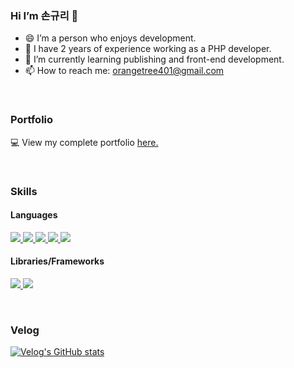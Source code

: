 ### Hi I’m 손규리 👋

- 😄 I’m a person who enjoys development.
- 🔭 I have 2 years of experience working as a PHP developer.
- 🌱 I’m currently learning publishing and front-end development.
- 📫 How to reach me: orangetree401@gmail.com

&nbsp;

### Portfolio

💻 View my complete portfolio <a href="https://gyurison7.github.io/portfolio/" target="_blank">here.</a>

&nbsp;

### Skills

#### Languages

<a href="https://developer.mozilla.org/en-US/docs/Web/HTML" target="_blank">
  <img src="https://img.shields.io/badge/HTML5-E34F26?style=flat-square&logo=html5&logoColor=white"/>
</a>
<a href="https://developer.mozilla.org/en-US/docs/Web/CSS" target="_blank">
  <img src="https://img.shields.io/badge/CSS3-1572B6?style=flat-square&logo=css3&logoColor=white"/>
</a>
<a href="https://developer.mozilla.org/en-US/docs/Web/JavaScript" target="_blank">
  <img src="https://img.shields.io/badge/JavaScript-F7DF1E?style=flat-square&logo=javascript&logoColor=black"/>
</a>
<a href="https://sass-lang.com/" target="_blank">
  <img src="https://img.shields.io/badge/SCSS-C6538C?style=flat-square&logo=sass&logoColor=white"/>
</a>
<a href="https://www.php.net/" target="_blank">
  <img src="https://img.shields.io/badge/PHP-787CB5?style=flat-square&logo=php&logoColor=white"/>
</a>

#### Libraries/Frameworks

<a href="https://reactjs.org/" target="_blank">
  <img src="https://img.shields.io/badge/React-61DAFB?style=flat-square&logo=React&logoColor=white"/>
</a>
<a href="https://styled-components.com/" target="_blank">
  <img src="https://img.shields.io/badge/styled--components-DB7093?style=flat-square&logo=styled-components&logoColor=white"/>
</a>

&nbsp;

### Velog
[![Velog's GitHub stats](https://velog-readme-stats.vercel.app/api/list?name=orangetree401)](https://velog.io/@orangetree401) 
